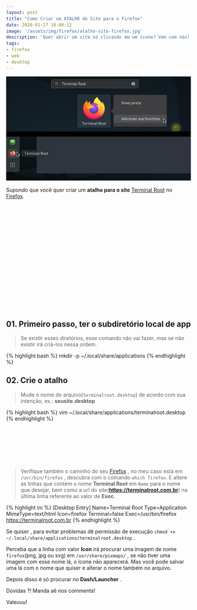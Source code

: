 ```yaml
---
layout: post
title: "Como Criar um ATALHO de Site para o Firefox"
date: 2020-01-27 18:00:12
image: '/assets/img/firefox/atalho-site-firefox.jpg'
description: 'Quer abrir um site só clicando em um ícone? Vem com nós!'
tags:
- firefox
- web
- desktop
---
```


[![Como Criar um ATALHO de Site para o Firefox](/assets/img/firefox/atalho-site-firefox.jpg "Como Criar um ATALHO de Site para o Firefox")](/assets/img/firefox/atalho-site-firefox.jpg)

Supondo que você quer criar um **atalho para o site** [Terminal Root](https://terminalroot.com.br) no [Firefox](https://www.mozilla.org/pt-BR/firefox/new/).

<!-- QUADRADO -->
<script async src="//pagead2.googlesyndication.com/pagead/js/adsbygoogle.js"></script>
<ins class="adsbygoogle"
style="display:inline-block;width:336px;height:280px"
data-ad-client="ca-pub-2838251107855362"
data-ad-slot="5351066970"></ins>
<script>
(adsbygoogle = window.adsbygoogle || []).push({});
</script>

## 01. Primeiro passo, ter o subdiretório local de app
> Se existir esses diretórios, esse comando não vai fazer, mas se não existir irá criá-los nessa ordem.

{% highlight bash %}
mkdir -p ~/.local/share/applications
{% endhighlight %}

## 02. Crie o atalho
> Mude o nome do arquivo(`terminalroot.desktop`) de acordo com sua intenção, ex.: **seusite.desktop**

{% highlight bash %}
vim ~/.local/share/applications/terminalroot.desktop
{% endhighlight %}

<!-- MINI ANÚNCIO -->
<script async src="//pagead2.googlesyndication.com/pagead/js/adsbygoogle.js"></script>
<!-- Games Root -->
<ins class="adsbygoogle"
style="display:inline-block;width:730px;height:95px"
data-ad-client="ca-pub-2838251107855362"
data-ad-slot="5351066970"></ins>
<script>
(adsbygoogle = window.adsbygoogle || []).push({});
</script>

> Verifique também o caminho do seu [Firefox](https://www.mozilla.org/pt-BR/firefox/new/) , no meu caso está em `/usr/bin/firefox` , descubra com o comando `which firefox`. E altere as linhas que contém o nome **Terminal Root** em `Name` para o nome que desejar, bem como a url do site(**https://terminalroot.com.br**) na última linha referente ao valor de **Exec**.

{% highlight ini %}
[Desktop Entry]
Name=Terminal Root
Type=Application
MimeType=text/html
Icon=firefox
Terminal=false
Exec=/usr/bin/firefox https://terminalroot.com.br
{% endhighlight %}

<!-- RETANGULO LARGO 2 -->
<script async src="//pagead2.googlesyndication.com/pagead/js/adsbygoogle.js"></script>
<ins class="adsbygoogle"
style="display:block; text-align:center;"
data-ad-layout="in-article"
data-ad-format="fluid"
data-ad-client="ca-pub-2838251107855362"
data-ad-slot="8549252987"></ins>
<script>
(adsbygoogle = window.adsbygoogle || []).push({});
</script>

Se quiser , para evitar problemas dê permissão de execução `chmod +x ~/.local/share/applications/terminalroot.desktop` .

Perceba que a linha com valor **Icon** irá procurar uma imagem de nome `firefox`(png, jpg ou svg) em `/usr/share/pixmaps/` , se não tiver uma imagem com esse nome lá, o ícone não aparecerá. Mas você pode salvar uma lá com o nome que quiser e alterar o nome também no arquivo.

Depois disso é só procurar no **Dash/Launcher** .

Dúvidas ?! Manda aê nos comments!

Valeuuu!



